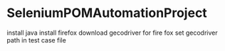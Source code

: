 # SeleniumPOMAutomationProject
install java 
install firefox
download gecodriver for fire fox
set gecodriver path in test case file

